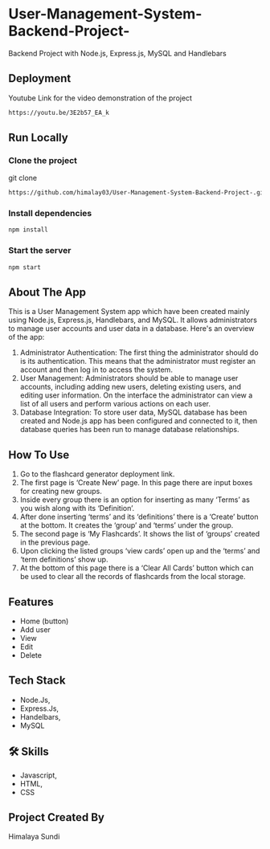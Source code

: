 # User-Management-System-Backend-Project-
Backend Project with Node.js, Express.js, MySQL and Handlebars

## Deployment

Youtube Link for the video demonstration of the project
```bash
https://youtu.be/3E2b57_EA_k
```


## Run Locally

### Clone the project

  git clone
```bash
https://github.com/himalay03/User-Management-System-Backend-Project-.git
```
  
### Install dependencies

 ```bash
 npm install
 ```
  
### Start the server

 ```bash
 npm start
 ```
  
## About The App

This is a User Management System app which have been created mainly using Node.js, Express.js, Handlebars, and MySQL. 
It allows administrators to manage user accounts and user data in a database.
Here's an overview of the app:
1.  Administrator Authentication: The first thing the administrator should do is its authentication. This means that the administrator must register an account 
    and then log in to access the system.
2.	User Management: Administrators should be able to manage user accounts, including adding new users, deleting existing users, and editing user information.
    On the interface the administrator can view a list of all users and perform various actions on each user.
3.	Database Integration: To store user data, MySQL database has been created and Node.js app has been configured and connected to it, then database queries has
    been run to manage database relationships.


## How To Use

1.	Go to the flashcard generator deployment link.
2.	The first page is ‘Create New’ page. In this page there are input boxes for creating new groups. 
3.	Inside every group there is an option for inserting as many ‘Terms’ as you wish along with its ‘Definition’.
4.	After done inserting ‘terms’ and its ‘definitions’ there is a ‘Create’ button at the bottom. It creates the ‘group’ and ‘terms’ under the group.
5.	The second page is ‘My Flashcards’. It shows the list of ‘groups’ created in the previous page.
6.	Upon clicking the listed groups ‘view cards’ open up and the ‘terms’ and ‘term definitions’ show up.
7.	At the bottom of this page there is a ‘Clear All Cards’ button which can be used to clear all the records of flashcards from the local storage.


## Features

- Home (button)
- Add user
- View
- Edit
- Delete

## Tech Stack

- Node.Js,
- Express.Js,
- Handelbars,
- MySQL

## 🛠 Skills

- Javascript, 
- HTML, 
- CSS

## Project Created By

Himalaya Sundi
